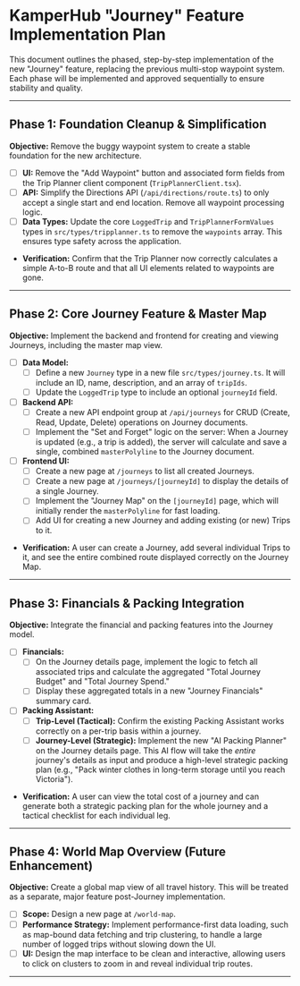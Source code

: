 # KamperHub "Journey" Feature Implementation Plan

This document outlines the phased, step-by-step implementation of the new "Journey" feature, replacing the previous multi-stop waypoint system. Each phase will be implemented and approved sequentially to ensure stability and quality.

---

## **Phase 1: Foundation Cleanup & Simplification**

**Objective:** Remove the buggy waypoint system to create a stable foundation for the new architecture.

-   [ ] **UI:** Remove the "Add Waypoint" button and associated form fields from the Trip Planner client component (`TripPlannerClient.tsx`).
-   [ ] **API:** Simplify the Directions API (`/api/directions/route.ts`) to only accept a single start and end location. Remove all waypoint processing logic.
-   [ ] **Data Types:** Update the core `LoggedTrip` and `TripPlannerFormValues` types in `src/types/tripplanner.ts` to remove the `waypoints` array. This ensures type safety across the application.
-   **Verification:** Confirm that the Trip Planner now correctly calculates a simple A-to-B route and that all UI elements related to waypoints are gone.

---

## **Phase 2: Core Journey Feature & Master Map**

**Objective:** Implement the backend and frontend for creating and viewing Journeys, including the master map view.

-   [ ] **Data Model:**
    -   [ ] Define a new `Journey` type in a new file `src/types/journey.ts`. It will include an ID, name, description, and an array of `tripIds`.
    -   [ ] Update the `LoggedTrip` type to include an optional `journeyId` field.
-   [ ] **Backend API:**
    -   [ ] Create a new API endpoint group at `/api/journeys` for CRUD (Create, Read, Update, Delete) operations on Journey documents.
    -   [ ] Implement the "Set and Forget" logic on the server: When a Journey is updated (e.g., a trip is added), the server will calculate and save a single, combined `masterPolyline` to the Journey document.
-   [ ] **Frontend UI:**
    -   [ ] Create a new page at `/journeys` to list all created Journeys.
    -   [ ] Create a new page at `/journeys/[journeyId]` to display the details of a single Journey.
    -   [ ] Implement the "Journey Map" on the `[journeyId]` page, which will initially render the `masterPolyline` for fast loading.
    -   [ ] Add UI for creating a new Journey and adding existing (or new) Trips to it.
-   **Verification:** A user can create a Journey, add several individual Trips to it, and see the entire combined route displayed correctly on the Journey Map.

---

## **Phase 3: Financials & Packing Integration**

**Objective:** Integrate the financial and packing features into the Journey model.

-   [ ] **Financials:**
    -   [ ] On the Journey details page, implement the logic to fetch all associated trips and calculate the aggregated "Total Journey Budget" and "Total Journey Spend."
    -   [ ] Display these aggregated totals in a new "Journey Financials" summary card.
-   [ ] **Packing Assistant:**
    -   [ ] **Trip-Level (Tactical):** Confirm the existing Packing Assistant works correctly on a per-trip basis within a journey.
    -   [ ] **Journey-Level (Strategic):** Implement the new "AI Packing Planner" on the Journey details page. This AI flow will take the *entire* journey's details as input and produce a high-level strategic packing plan (e.g., "Pack winter clothes in long-term storage until you reach Victoria").
-   **Verification:** A user can view the total cost of a journey and can generate both a strategic packing plan for the whole journey and a tactical checklist for each individual leg.

---

## **Phase 4: World Map Overview (Future Enhancement)**

**Objective:** Create a global map view of all travel history. This will be treated as a separate, major feature post-Journey implementation.

-   [ ] **Scope:** Design a new page at `/world-map`.
-   [ ] **Performance Strategy:** Implement performance-first data loading, such as map-bound data fetching and trip clustering, to handle a large number of logged trips without slowing down the UI.
-   [ ] **UI:** Design the map interface to be clean and interactive, allowing users to click on clusters to zoom in and reveal individual trip routes.

---
